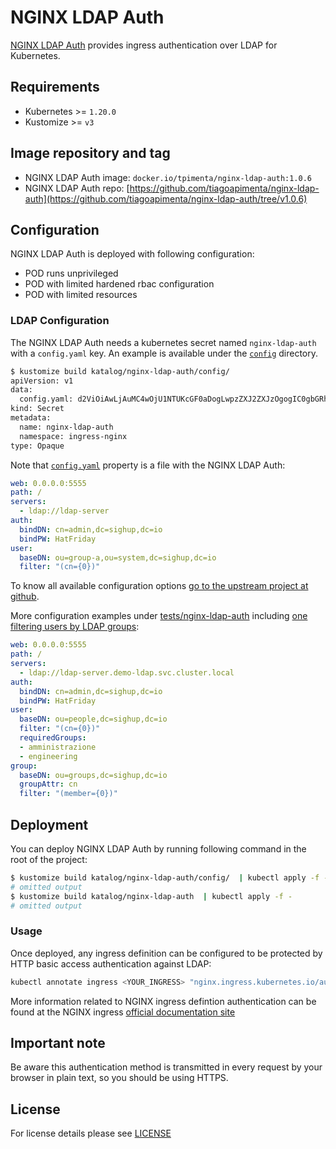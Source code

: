 # NGINX LDAP Auth

<!-- <KFD-DOCS> -->

[NGINX LDAP Auth][nginx-ldap-auth-repo] provides ingress authentication over LDAP for Kubernetes.

## Requirements

- Kubernetes >= `1.20.0`
- Kustomize >= `v3`

## Image repository and tag

- NGINX LDAP Auth image: `docker.io/tpimenta/nginx-ldap-auth:1.0.6`
- NGINX LDAP Auth repo:
[https://github.com/tiagoapimenta/nginx-ldap-auth](https://github.com/tiagoapimenta/nginx-ldap-auth/tree/v1.0.6)

## Configuration

NGINX LDAP Auth is deployed with following configuration:

- POD runs unprivileged
- POD with limited hardened rbac configuration
- POD with limited resources

### LDAP Configuration

The NGINX LDAP Auth needs a kubernetes secret named `nginx-ldap-auth` with a `config.yaml` key. An example is available
under the [`config`](config) directory.

```bash
$ kustomize build katalog/nginx-ldap-auth/config/
apiVersion: v1
data:
  config.yaml: d2ViOiAwLjAuMC4wOjU1NTUKcGF0aDogLwpzZXJ2ZXJzOgogIC0gbGRhcDovL2xkYXAtc2VydmVyCmF1dGg6CiAgYmluZEROOiBjbj1hZG1pbixkYz1zaWdodXAsZGM9aW8KICBiaW5kUFc6IEhhdEZyaWRheQp1c2VyOgogIGJhc2VETjogb3U9Z3JvdXAtYSxvdT1zeXN0ZW0sZGM9c2lnaHVwLGRjPWlvCiAgZmlsdGVyOiAiKGNuPXswfSkiCg==
kind: Secret
metadata:
  name: nginx-ldap-auth
  namespace: ingress-nginx
type: Opaque
```

Note that [`config.yaml`](config/sample.config.yaml) property is a file with the NGINX LDAP Auth:

```yaml
web: 0.0.0.0:5555
path: /
servers:
  - ldap://ldap-server
auth:
  bindDN: cn=admin,dc=sighup,dc=io
  bindPW: HatFriday
user:
  baseDN: ou=group-a,ou=system,dc=sighup,dc=io
  filter: "(cn={0})"
```

To know all available configuration options [go to the upstream project at github](https://github.com/tiagoapimenta/nginx-ldap-auth/tree/v1.0.6).

More configuration examples under [tests/nginx-ldap-auth](../../katalog/tests/nginx-ldap-auth) including [one filtering users by LDAP groups](../../katalog/tests/nginx-ldap-auth/nginx-ldap-auth-config-groups.yaml):

```yaml
web: 0.0.0.0:5555
path: /
servers:
  - ldap://ldap-server.demo-ldap.svc.cluster.local
auth:
  bindDN: cn=admin,dc=sighup,dc=io
  bindPW: HatFriday
user:
  baseDN: ou=people,dc=sighup,dc=io
  filter: "(cn={0})"
  requiredGroups:
  - amministrazione
  - engineering
group:
  baseDN: ou=groups,dc=sighup,dc=io
  groupAttr: cn
  filter: "(member={0})"
```

## Deployment

You can deploy NGINX LDAP Auth by running following command in the root of the project:

```bash
$ kustomize build katalog/nginx-ldap-auth/config/  | kubectl apply -f -
# omitted output
$ kustomize build katalog/nginx-ldap-auth  | kubectl apply -f -
# omitted output
```

### Usage

Once deployed, any ingress definition can be configured to be protected by HTTP basic access authentication against LDAP:

```bash
kubectl annotate ingress <YOUR_INGRESS> "nginx.ingress.kubernetes.io/auth-url=http://nginx-ldap-auth.ingress-nginx.svc.cluster.local" --overwrite
```

More information related to NGINX ingress defintion authentication can be found at the NGINX ingress [official documentation site][nginx-ldap-auth-docs]

## Important note

Be aware this authentication method is transmitted in every request by your browser in plain text, so you should be using HTTPS.

<!-- Links -->
[nginx-ldap-auth-repo]: https://github.com/tiagoapimenta/nginx-ldap-auth/blob/v1.0.6/README.md
[nginx-ldap-auth-docs]: https://kubernetes.github.io/ingress-nginx/examples/auth/external-auth/

<!-- </KFD-DOCS> -->

## License

For license details please see [LICENSE](../../LICENSE)
